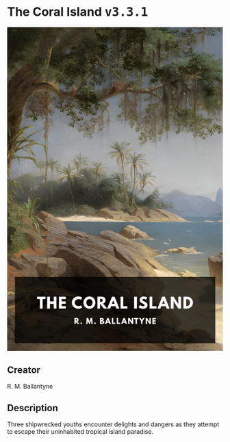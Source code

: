 
# The Coral Island <kbd>v3.3.1</kbd>

<center>
  <img src="./cover-1024.jpg"/>
</center>

## Creator
R. M. Ballantyne

## Description
Three shipwrecked youths encounter delights and dangers as they attempt to escape their uninhabited tropical island paradise.
